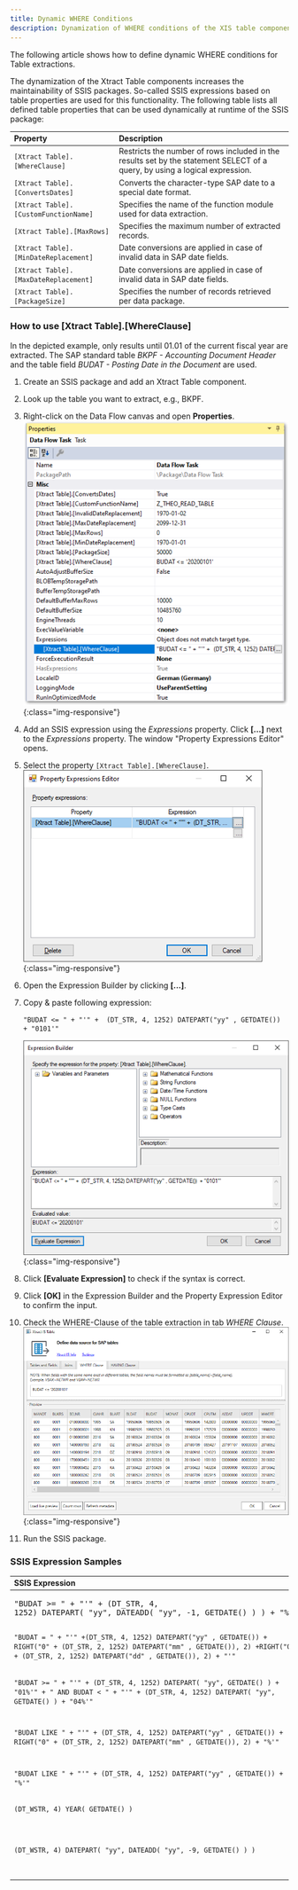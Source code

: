 ```yaml
---
title: Dynamic WHERE Conditions
description: Dynamization of WHERE conditions of the XIS table components
---
```



The following article shows how to define dynamic WHERE conditions for Table extractions.

The dynamization of the Xtract Table components increases the maintainability of SSIS packages. 
So-called SSIS expressions based on table properties are used for this functionality. 
The following table lists all defined table properties that can be used dynamically at runtime of the SSIS package:


|Property |Description|
|:----|:----|
| `[Xtract Table].[WhereClause]`| Restricts the number of rows included in the results set by the statement SELECT of a query, by using a logical expression.|
| `[Xtract Table].[ConvertsDates]`|Converts the character-type SAP date to a special date format.|
| `[Xtract Table].[CustomFunctionName]`| Specifies the name of the function module used for data extraction.|
| `[Xtract Table].[MaxRows]`|Specifies the maximum number of extracted records.|
| `[Xtract Table].[MinDateReplacement]`|Date conversions are applied in case of invalid data in SAP date fields.|
| `[Xtract Table].[MaxDateReplacement]`|Date conversions are applied in case of invalid data in SAP date fields.|
| `[Xtract Table].[PackageSize]`| Specifies the number of records retrieved per data package.|


### How to use [Xtract Table].[WhereClause]

In the depicted example, only results until 01.01 of the current fiscal year are extracted. 
The SAP standard table *BKPF - Accounting Document Header* and the table field *BUDAT - Posting Date in the Document* are used. 

1. Create an SSIS package and add an Xtract Table component.
2. Look up the table you want to extract, e.g., BKPF.
3. Right-click on the Data Flow canvas and open **Properties**.<br>
![data_flow_properties](../assets/images/xis/articles/data_flow_properties_expressions.png){:class="img-responsive"}
3. Add an SSIS expression using the *Expressions* property. Click  **[...]** next to the *Expressions* property. The window "Property Expressions Editor" opens.
4. Select the property `[Xtract Table].[WhereClause]`.<br>
![expression_editor](../assets/images/xis/articles/property_expression_editor.png){:class="img-responsive"}
5. Open the Expression Builder by clicking **[...]**.
6. Copy & paste following expression:

	```
	"BUDAT <= " + "'" +  (DT_STR, 4, 1252) DATEPART("yy" , GETDATE())  + "0101'"
	```
	
	![expression_builder](../assets/images/xis/articles/expression_builder.png){:class="img-responsive"}
	
7. Click **[Evaluate Expression]** to check if the syntax is correct.
8. Click **[OK]** in the Expression Builder and the Property Expression Editor to confirm the input.
9. Check the WHERE-Clause of the table extraction in tab *WHERE Clause*.
![xis-where-condition](../assets/images/xis/articles/xis_where_clause_tab.png){:class="img-responsive"}
10. Run the SSIS package.


### SSIS Expression Samples

|SSIS Expression|	Output	| Description |
|:----|:----|:----|
|<pre>"BUDAT >= " + "'" + (DT_STR, 4, 1252) DATEPART( "yy", DATEADD( "yy", -1, GETDATE() ) ) + "%'" </pre>|	BUDAT >= ‘2019%’	|All values of the last 2 years. |
|`"BUDAT = " + "'" +(DT_STR, 4, 1252) DATEPART("yy" , GETDATE()) + RIGHT("0" + (DT_STR, 2, 1252) DATEPART("mm" , GETDATE()), 2) +RIGHT("0" + (DT_STR, 2, 1252) DATEPART("dd" , GETDATE()), 2) + "'"`|	BUDAT = ‘20200726’|	All values of the current day.|
|`"BUDAT >= " + "'" + (DT_STR, 4, 1252) DATEPART( "yy", GETDATE() ) + "01%'" + " AND BUDAT < " + "'" + (DT_STR, 4, 1252) DATEPART( "yy", GETDATE() ) + "04%'"`|	BUDAT >= ‘202001%’ AND BUDAT < ‘202004%’|	All values in Q1 of the current year.|
|`"BUDAT LIKE " + "'" + (DT_STR, 4, 1252) DATEPART("yy" , GETDATE()) + RIGHT("0" + (DT_STR, 2, 1252) DATEPART("mm" , GETDATE()), 2) + "%'"`| BUDAT LIKE ‘202007%’	| All values of the current month. |
|`"BUDAT LIKE " + "'" + (DT_STR, 4, 1252) DATEPART("yy" , GETDATE()) + "%'"`|	BUDAT LIKE ‘2020%’	|All values of the current year. |
|`(DT_WSTR, 4) YEAR( GETDATE() )`|	2022	|Current year value. |
|`(DT_WSTR, 4) DATEPART( "yy", DATEADD( "yy", -9, GETDATE() ) )`|	2013	|Annual calculation based on the number parameter used. |
